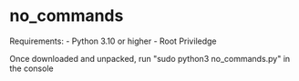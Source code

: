 # no_commands 
Requirements:
         - Python 3.10 or higher 
         - Root Priviledge 

Once downloaded and unpacked, run "sudo python3 no_commands.py" in the console 
